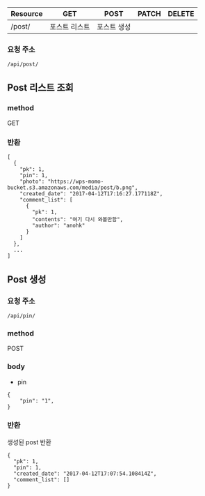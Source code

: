 Resource | GET | POST | PATCH | DELETE | 
--- | --- | --- | --- | --- |
/post/ | 포스트 리스트 | 포스트 생성 |  |  |

### 요청 주소
`/api/post/`

## Post 리스트 조회

### method
GET

### 반환
```
[
  {
    "pk": 1,
    "pin": 1,
    "photo": "https://wps-momo-bucket.s3.amazonaws.com/media/post/b.png",
    "created_date": "2017-04-12T17:16:27.177118Z",
    "comment_list": [
      {
        "pk": 1,
        "contents": "여기 다시 와볼만함",
        "author": "anohk"
      }
    ]
  },
  ...
]
```


## Post 생성
### 요청 주소
`/api/pin/`

### method
POST

### body
- pin


```
{
	"pin": "1",
}
```

### 반환
생성된 post 반환

```
{
  "pk": 1,
  "pin": 1,
  "created_date": "2017-04-12T17:07:54.108414Z",
  "comment_list": []
}
```